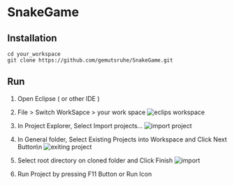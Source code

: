 # SnakeGame
Installation
-------------
```shell
cd your_workspace
git clone https://github.com/gemutsruhe/SnakeGame.git
```
Run
-------
1. Open Eclipse ( or other IDE )
2. File > Switch WorkSapce > your work space
![eclips workspace](https://user-images.githubusercontent.com/11512889/166140146-aa7da617-5627-42d8-8723-14f038dc2702.png)
5. In Project Explorer, Select Import projects...
![import project](https://user-images.githubusercontent.com/11512889/166140148-ee34d9a9-fc67-40f0-a7e7-82ba4bec35b1.png)
6. In General folder, Select Existing Projects into Workspace and Click Next Button\n
![exiting project](https://user-images.githubusercontent.com/11512889/166140232-52a220e3-caa5-43d1-b3b3-24f8fc4a06c7.png)

7. Select root directory on cloned folder and Click Finish
![import](https://user-images.githubusercontent.com/11512889/166140149-16c9329c-758a-4fd3-be38-0cfdc17849c2.png)
8. Run Project by pressing F11 Button or Run Icon
